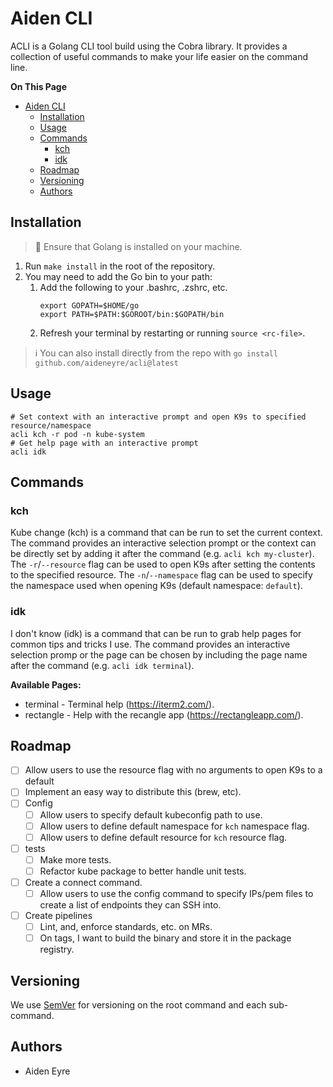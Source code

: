 # Aiden CLI

ACLI is a Golang CLI tool build using the Cobra library. It provides a collection of useful
commands to make your life easier on the command line.

**On This Page**
- [Aiden CLI](#aiden-cli)
  - [Installation](#installation)
  - [Usage](#usage)
  - [Commands](#commands)
    - [kch](#kch)
    - [idk](#idk)
  - [Roadmap](#roadmap)
  - [Versioning](#versioning)
  - [Authors](#authors)

## Installation

> :memo: Ensure that Golang is installed on your machine.

1. Run `make install` in the root of the repository.
2. You may need to add the Go bin to your path:
   1. Add the following to your .bashrc, .zshrc, etc.
      ```
      export GOPATH=$HOME/go
      export PATH=$PATH:$GOROOT/bin:$GOPATH/bin
      ```
    2. Refresh your terminal by restarting or running `source <rc-file>`.

> :information_source: You can also install directly from the repo with
> `go install github.com/aideneyre/acli@latest`

## Usage

```
# Set context with an interactive prompt and open K9s to specified resource/namespace
acli kch -r pod -n kube-system
# Get help page with an interactive prompt
acli idk
```

## Commands

### kch

Kube change (kch) is a command that can be run to set the current context. The
command provides an interactive selection prompt or the context can be
directly set by adding it after the command (e.g. `acli kch my-cluster`). The
`-r`/`--resource` flag can be used to open K9s after setting the contents to the
specified resource. The `-n`/`--namespace` flag can be used to specify the
namespace used when opening K9s (default namespace: `default`).

### idk

I don't know (idk) is a command that can be run to grab help pages for common
tips and tricks I use. The command provides an interactive selection promp or the
page can be chosen by including the page name after the command (e.g.
`acli idk terminal`).

**Available Pages:**
- terminal - Terminal help (https://iterm2.com/).
- rectangle - Help with the recangle app (https://rectangleapp.com/).

## Roadmap

- [ ] Allow users to use the resource flag with no arguments to open K9s to a
  default
- [ ] Implement an easy way to distribute this (brew, etc).
- [ ] Config
  - [ ] Allow users to specify default kubeconfig path to use.
  - [ ] Allow users to define default namespace for `kch` namespace flag.
  - [ ] Allow users to define default resource for `kch` resource flag.
- [ ] tests
  - [ ] Make more tests.
  - [ ] Refactor kube package to better handle unit tests.
- [ ] Create a connect command.
  - [ ] Allow users to use the config command to specify IPs/pem files to create
    a list of endpoints they can SSH into.
- [ ] Create pipelines
  - [ ] Lint, and, enforce standards, etc. on MRs.
  - [ ] On tags, I want to build the binary and store it in the package registry.

## Versioning

We use [SemVer](SemVer) for versioning on the root command and each sub-command.

## Authors

- Aiden Eyre